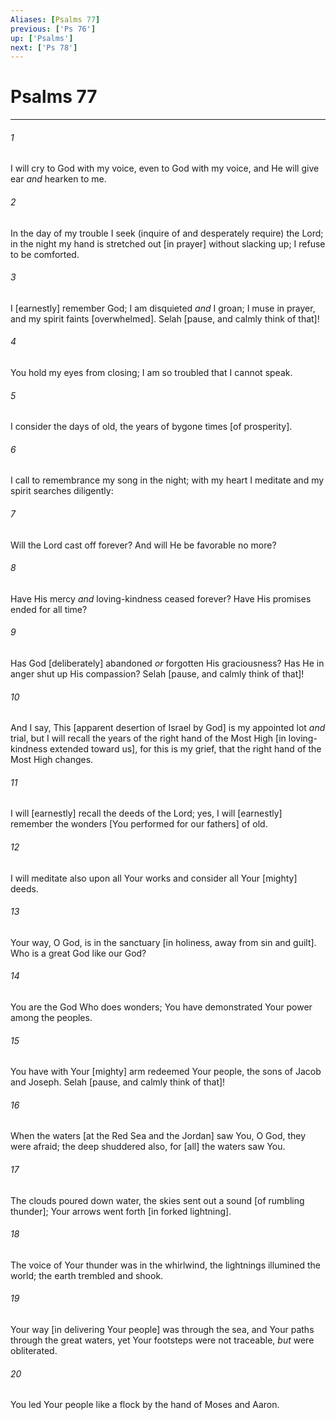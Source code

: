 ```yaml
---
Aliases: [Psalms 77]
previous: ['Ps 76']
up: ['Psalms']
next: ['Ps 78']
---
```

# Psalms 77

***














###### 1 






I will cry to God with my voice, even to God with my voice, and He will give ear _and_ hearken to me. 













###### 2 






In the day of my trouble I seek (inquire of and desperately require) the Lord; in the night my hand is stretched out [in prayer] without slacking up; I refuse to be comforted. 













###### 3 






I [earnestly] remember God; I am disquieted _and_ I groan; I muse in prayer, and my spirit faints [overwhelmed]. Selah [pause, and calmly think of that]! 













###### 4 






You hold my eyes from closing; I am so troubled that I cannot speak. 













###### 5 






I consider the days of old, the years of bygone times [of prosperity]. 













###### 6 






I call to remembrance my song in the night; with my heart I meditate and my spirit searches diligently: 













###### 7 






Will the Lord cast off forever? And will He be favorable no more? 













###### 8 






Have His mercy _and_ loving-kindness ceased forever? Have His promises ended for all time? 













###### 9 






Has God [deliberately] abandoned _or_ forgotten His graciousness? Has He in anger shut up His compassion? Selah [pause, and calmly think of that]! 













###### 10 






And I say, This [apparent desertion of Israel by God] is my appointed lot _and_ trial, but I will recall the years of the right hand of the Most High [in loving-kindness extended toward us], for this is my grief, that the right hand of the Most High changes. 













###### 11 






I will [earnestly] recall the deeds of the Lord; yes, I will [earnestly] remember the wonders [You performed for our fathers] of old. 













###### 12 






I will meditate also upon all Your works and consider all Your [mighty] deeds. 













###### 13 






Your way, O God, is in the sanctuary [in holiness, away from sin and guilt]. Who is a great God like our God? 













###### 14 






You are the God Who does wonders; You have demonstrated Your power among the peoples. 













###### 15 






You have with Your [mighty] arm redeemed Your people, the sons of Jacob and Joseph. Selah [pause, and calmly think of that]! 













###### 16 






When the waters [at the Red Sea and the Jordan] saw You, O God, they were afraid; the deep shuddered also, for [all] the waters saw You. 













###### 17 






The clouds poured down water, the skies sent out a sound [of rumbling thunder]; Your arrows went forth [in forked lightning]. 













###### 18 






The voice of Your thunder was in the whirlwind, the lightnings illumined the world; the earth trembled and shook. 













###### 19 






Your way [in delivering Your people] was through the sea, and Your paths through the great waters, yet Your footsteps were not traceable, _but_ were obliterated. 













###### 20 






You led Your people like a flock by the hand of Moses and Aaron.
